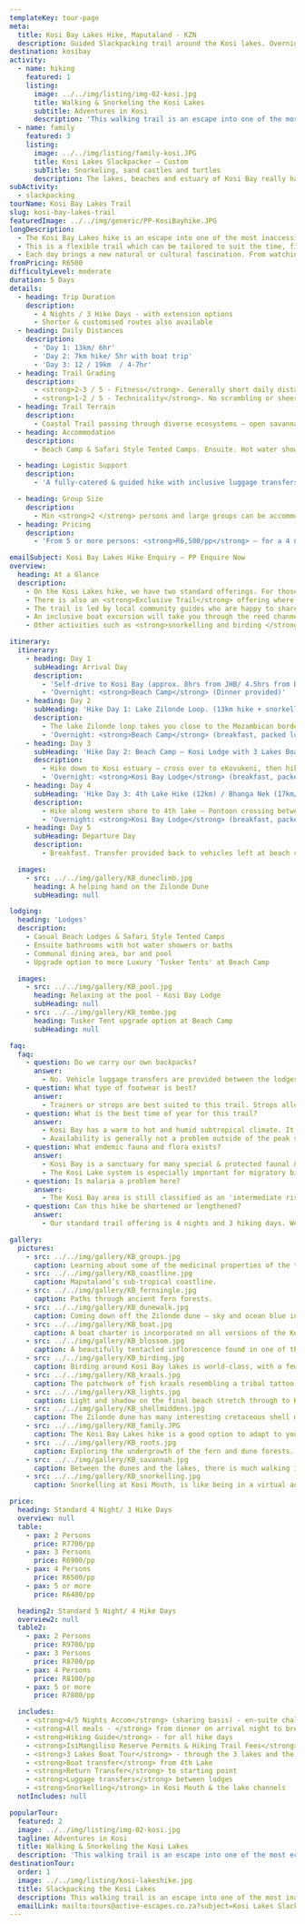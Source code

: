 ```yaml
---
templateKey: tour-page
meta:
  title: Kosi Bay Lakes Hike, Maputaland - KZN
  description: Guided Slackpacking trail around the Kosi lakes. Overnight in bush and beach camps and enjoy a boat trip with snorkelling in the mouth & lake channels.
destination: kosibay
activity:
  - name: hiking
    featured: 1
    listing:
      image: ../../img/listing/img-02-kosi.jpg
      title: Walking & Snorkeling the Kosi Lakes
      subtitle: Adventures in Kosi
      description: 'This walking trail is an escape into one of the most ecologically diverse parts of South Africa. Fern and swamp forests, savannah and secluded beaches. Overnighting in comfortable bush and beach camps with catering, guiding, snorkelling, and a 3 lakes boat-trip.'
  - name: family
    featured: 3
    listing:
      image: ../../img/listing/family-kosi.JPG
      title: Kosi Lakes Slackpacker – Custom
      subTitle: Snorkeling, sand castles and turtles
      description: The lakes, beaches and estuary of Kosi Bay really has something for everyone. Our Kosi Lakes hike can be attuned with shorter walking distances, and a greater emphasis on activities. During the months of Nov and Dec, the giant loggerhead turtles come ashore to lay their eggs at Bhanga Nek, whilst from mid Jan – to the end of March, you may be lucky enough to see the baby turtles hatch.
subActivity:
  - slackpacking
tourName: Kosi Bay Lakes Trail
slug: kosi-bay-lakes-trail
featuredImage: ../../img/generic/PP-KosiBayhike.JPG
longDescription:
  - The Kosi Bay Lakes hike is an escape into one of the most inaccessible and ecologically special parts of South Africa. It is a region of pristine diversity, consisting of four interconnected lakes and an estuary that opens out into the warm Indian Ocean. It forms part of the protected iSimangaliso Wetland Park, South Africa's first World Heritage Site.
  - This is a flexible trail which can be tailored to suit the time, fitness and interests of the group. The average hike day ranges from 9-12kms, winding your way from isolated beach to cool dune forest, through open savannah, and wetlands.
  - Each day brings a new natural or cultural fascination. From watching the local fisherman spear a mullet in their fish kraals, seeing the loggerhead turtles waddle ashore to lay their eggs (Nov – March), or snorkelling in a natural aquarium. It is a great hike option for families.
fromPricing: R6500
difficultyLevel: moderate
duration: 5 Days
details:
  - heading: Trip Duration
    description:
      - 4 Nights / 3 Hike Days - with extension options
      - Shorter & customised routes also available
  - heading: Daily Distances
    description:
      - 'Day 1: 13km/ 6hr'
      - 'Day 2: 7km hike/ 5hr with boat trip'
      - 'Day 3: 12 / 19km  / 4-7hr'
  - heading: Trail Grading
    description:
      - <strong>2-3 / 5 - Fitness</strong>. Generally short daily distances & little ascent, but soft sand makes it harder-going in places.
      - <strong>1-2 / 5 - Technicality</strong>. No scrambling or sheer sections. Some estuary wading and optional dune ascent.
  - heading: Trail Terrain
    description:
      - Coastal Trail passing through diverse ecosystems – open savannah, wetlands, coastal dune & fern forests, shallow lake crossings.
  - heading: Accommodation
    description:
      - Beach Camp & Safari Style Tented Camps. Ensuite. Hot water showers & communal dining.

  - heading: Logistic Support
    description:
      - 'A fully-catered & guided hike with inclusive luggage transfers and 3 Lakes boat-trip'

  - heading: Group Size
    description:
      - Min <strong>2 </strong> persons and large groups can be accommodated
  - heading: Pricing
    description:
      - 'From 5 or more persons: <strong>R6,500/pp</strong> – for a 4 night trail.'

emailSubject: Kosi Bay Lakes Hike Enquiry – PP Enquire Now
overview:
  heading: At a Glance
  description:
    - On the Kosi Lakes hike, we have two standard offerings. For those that like to unpack and not have to repack their bags until the end, we offer a 4 or 5 night trail <strong>based out of beach camp</strong> for all nights. Those that like to mix-up their accommodation experience, we offer a 4 or 5 night Lakes Trail with <strong>3 nights</strong> spent at <strong>beach camp</strong> and 1 or 2 nights spent at <strong>Kosi Lodge </strong>on the western shore of third lake.
    - There is also an <strong>Exclusive Trail</strong> offering where 1 or 2 nights can be spent at IsiBindi's Kosi Forest Lodge on fourth lake.
    - The trail is led by local community guides who are happy to share their knowledge and heritage, so you leave not only 'refreshed' but enriched.
    - An inclusive boat excursion will take you through the reed channels, with an opportunity to snorkel and visit the Tonga fish traps. These <strong>palisade fish kraals</strong> consist of a guide fence that curves in towards a fish trap allowing the fish easy entry but no escape. Fish moving through the channel are guided into the traps where they are then caught and speared by the trap owner. Ownership of these kraals is handed down through the generations.
    - Other activities such as <strong>snorkelling and birding </strong>are very much part of the hike experience, whilst additional activities like turtle tours (in-season) or specialised fishing trips can be organised on request.

itinerary:
  itinerary:
    - heading: Day 1
      subHeading: Arrival Day
      description:
        - 'Self-drive to Kosi Bay (approx. 8hrs from JHB/ 4.5hrs from Durban)'
        - 'Overnight: <strong>Beach Camp</strong> (Dinner provided)'
    - heading: Day 2
      subHeading: 'Hike Day 1: Lake Zilonde Loop. (13km hike + snorkelling in mouth /approx. 6hr)'
      description:
        - The lake Zilonde loop takes you close to the Mozambican border, traversing mangal swamp and fern forest. You will climb a 65m high dune and hike over prehistoric coral dunes (interesting corals & plant communities to see) down to the ocean, where you continue along flat beach through to Kosi Mouth, a palm-fringed beach of rippling sand curved around the mouth. End off your day with snorkelling in the virtual aquarium that is the Kosi Bay Mouth.
        - 'Overnight: <strong>Beach Camp</strong> (breakfast, packed lunch & dinner)'
    - heading: Day 3
      subHeading: 'Hike Day 2: Beach Camp – Kosi Lodge with 3 Lakes Boat Charter (7km hike / 2.5 hr boat trip / 6hr)'
      description:
        - Hike down to Kosi estuary – cross over to eKovukeni, then hike south to first lake. Boat collection at first lake – 3 Lakes Boat Cruise – through the channels with an opportunity to snorkel – up to 2nd & then 3rd lake. Boat drop-off on inland (western shore) of 3rd lake. Hike up to Kosi Bay Lodge.
        - 'Overnight: <strong>Kosi Bay Lodge</strong> (breakfast, packed lunch & dinner)'
    - heading: Day 4
      subHeading: 'Hike Day 3: 4th Lake Hike (12km) / Bhanga Nek (17km/ 4-7hr)'
      description:
        - Hike along western shore to 4th lake – Pontoon crossing between 3rd & 4th lake. Hike through to Bhanga Nek enjoy the beach, back to boat launch. Cross over 3rd lake by boat – hike back up to Kosi Bay Lodge.
        - 'Overnight: <strong>Kosi Bay Lodge</strong> (breakfast, packed lunch & dinner)'
    - heading: Day 5
      subHeading: Departure Day
      description:
        - Breakfast. Transfer provided back to vehicles left at beach camp (approx. 35min)

  images:
    - src: ../../img/gallery/KB_duneclimb.jpg
      heading: A helping hand on the Zilonde Dune
      subHeading: null

lodging:
  heading: 'Lodges'
  description:
    - Casual Beach Lodges & Safari Style Tented Camps
    - Ensuite bathrooms with hot water showers or baths
    - Communal dining area, bar and pool
    - Upgrade option to more Luxury 'Tusker Tents' at Beach Camp

  images:
    - src: ../../img/gallery/KB_pool.jpg
      heading: Relaxing at the pool - Kosi Bay Lodge
      subHeading: null
    - src: ../../img/gallery/KB_tembe.jpg
      heading: Tusker Tent upgrade option at Beach Camp
      subHeading: null

faq:
  faq:
    - question: Do we carry our own backpacks?
      answer:
        - No. Vehicle luggage transfers are provided between the lodges. You need only hike with a daypack with your lunch, water and supplies for the day.
    - question: What type of footwear is best?
      answer:
        - Trainers or strops are best suited to this trail. Strops allows sand to pass through and are great for the estuary crossings, but can cause chaffe when wet. With lightweight tekkies/trainers - just check that they have a solid liner under the upper mesh otherwise sand comes in from the top. Or wear lycra trail running gaiters to prevent sand from getting into the shoe.
    - question: What is the best time of year for this trail?
      answer:
        - Kosi Bay has a warm to hot and humid subtropical climate. It has an average yearly rainfall of 980 mm with rain occurring primarily during summer from Oct to March, with the most rain from Feb to March. May through to November provides the most pleasant hiking temps, but if seeing the turtles is a high priority, then you should plan your hike for Nov - end of March.
        - Availability is generally not a problem outside of the peak school holiday periods.
    - question: What endemic fauna and flora exists?
      answer:
        - Kosi Bay is a sanctuary for many special & protected faunal & floral species. From the ancient Cycads to the most southerly grove of the giant Raffia Palm (whose fronds /leaves are the longest of any plant species in the world) on which the rare fruit-eating Palm-nut vulture depends.
        - The Kosi Lake system is especially important for migratory birds such as the Greater & Lesser Flamingos and Ospreys. The protected lakes provide an important nursery function & supports some of the largest populations of 8 fish species that are listed in the Red Data book for threatened or vulnerable species.
    - question: Is malaria a problem here?
      answer:
        - The Kosi Bay area is still classified as an 'intermediate risk' area according to the Health Department but if you ask the lodges they will tell you this is very outdated. I would only take prophylactics if you are a high risk candidate (pregnant, elderly). Almost all of our hikers dont take, and we have never had a case of malaria reported.
    - question: Can this hike be shortened or lengthened?
      answer:
        - Our standard trail offering is 4 nights and 3 hiking days. We can reduce this to 2 hike days if necessary. We also have 5 and 6 night options around the lakes, and extra 'lay' days at any of the camps, can easily be arranged.

gallery:
  pictures:
    - src: ../../img/gallery/KB_groups.jpg
      caption: Learning about some of the medicinal properties of the trees on the Kosi Bay Lakes hike.
    - src: ../../img/gallery/KB_coastline.jpg
      caption: Maputaland’s sub-tropical coastline.
    - src: ../../img/gallery/KB_fernsingle.jpg
      caption: Paths through ancient fern forests.
    - src: ../../img/gallery/KB_dunewalk.jpg
      caption: Coming down off the Zilonde dune – sky and ocean blue in the horizon.
    - src: ../../img/gallery/KB_boat.jpg
      caption: A boat charter is incorporated on all versions of the Kosi Lakes hike.  You will meander through the channels of first and second lake with the opportunity to snorkel and cross over third lake to Bhanga Nek.
    - src: ../../img/gallery/KB_blossom.jpg
      caption: A beautifully tentacled inflorescence found in one of the mangal forests.
    - src: ../../img/gallery/KB_birding.jpg
      caption: Birding around Kosi Bay lakes is world-class, with a few endemic species such as the Palm-nut vulture.
    - src: ../../img/gallery/KB_kraals.jpg
      caption: The patchwork of fish kraals resembling a tribal tattoo, First Lake, Kosi Bay.
    - src: ../../img/gallery/KB_lights.jpg
      caption: Light and shadow on the final beach stretch through to Kosi Mouth.
    - src: ../../img/gallery/KB_shellmiddens.jpg
      caption: The Zilonde dune has many interesting cretaceous shell middens.
    - src: ../../img/gallery/KB_family.JPG
      caption: The Kosi Bay Lakes hike is a good option to adapt to young families.
    - src: ../../img/gallery/KB_roots.jpg
      caption: Exploring the undergrowth of the fern and dune forests.
    - src: ../../img/gallery/KB_savannah.jpg
      caption: Between the dunes and the lakes, there is much walking in open grassland savannah.
    - src: ../../img/gallery/KB_snorkelling.jpg
      caption: Snorkelling at Kosi Mouth, is like being in a virtual aquarium.

price:
  heading: Standard 4 Night/ 3 Hike Days
  overview: null
  table:
    - pax: 2 Persons
      price: R7700/pp
    - pax: 3 Persons
      price: R6900/pp
    - pax: 4 Persons
      price: R6500/pp
    - pax: 5 or more
      price: R6400/pp

  heading2: Standard 5 Night/ 4 Hike Days
  overview2: null
  table2:
    - pax: 2 Persons
      price: R9700/pp
    - pax: 3 Persons
      price: R8700/pp
    - pax: 4 Persons
      price: R8100/pp
    - pax: 5 or more
      price: R7800/pp

  includes:
    - <strong>4/5 Nights Accom</strong> (sharing basis) - en-suite chalets – 2/3N Beach Camp, 2N Kosi Bay Lodge
    - <strong>All meals - </strong> from dinner on arrival night to breakfast on departure day
    - <strong>Hiking Guide</strong> - for all hike days
    - <strong>IsiMangiliso Reserve Permits & Hiking Trail Fees</strong>
    - <strong>3 Lakes Boat Tour</strong> - through the 3 lakes and the channels
    - <strong>Boat transfer</strong> from 4th Lake
    - <strong>Return Transfer</strong> to starting point
    - <strong>Luggage transfers</strong> between lodges
    - <strong>Snorkelling</strong> in Kosi Mouth & the lake channels
  notIncludes: null

popularTour:
  featured: 2
  image: ../../img/listing/img-02-kosi.jpg
  tagline: Adventures in Kosi
  title: Walking & Snorkeling the Kosi Lakes
  description: 'This walking trail is an escape into one of the most ecologically diverse parts of South Africa. Fern and swamp forests, savannah and secluded beaches. Overnighting in comfortable bush and beach camps with catering, guiding, snorkelling, and a 3 lakes boat-trip.'
destinationTour:
  order: 1
  image: ../../img/listing/kosi-lakeshike.jpg
  title: Slackpacking the Kosi Lakes
  description: This walking trail is an escape into one of the most inaccessible and ecologically diverse parts of Southern Africa. From fern and swamp forests, savannah and secluded beaches; the daily hike distances range from 10 – 17km a day, with overnight stays in comfortable bush and beach camps. Luggage transfers, catering, guiding, snorkelling, and a boat-trip across the 3 lakes, are all inclusive in these trails.
  emailLink: mailto:tours@active-escapes.co.za?subject=Kosi Lakes Slackpacking – Kosi Destination Listing
---
```

